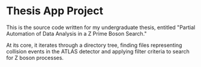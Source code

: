 # Thesis App Project

This is the source code written for my undergraduate thesis, entitled "Partial Automation of Data Analysis in a Z Prime Boson Search."

At its core, it iterates through a directory tree, finding files representing collision events in the ATLAS detector and applying filter criteria to search for Z boson processes.